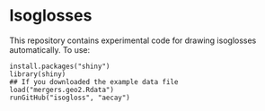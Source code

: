 # Isoglosses

This repository contains experimental code for drawing isoglosses
automatically.  To use:

```
install.packages("shiny")
library(shiny)
## If you downloaded the example data file
load("mergers.geo2.Rdata")
runGitHub("isogloss", "aecay")
```
